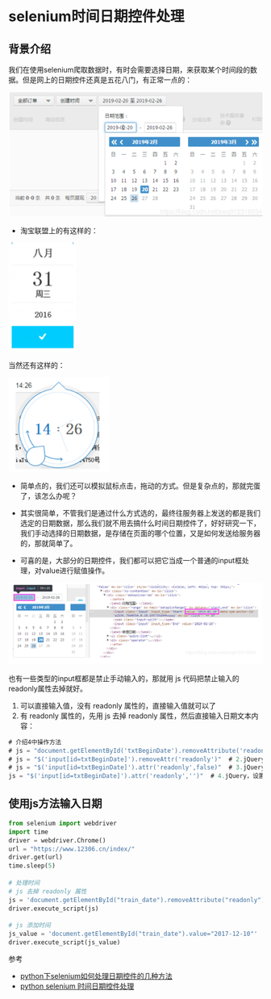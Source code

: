 # selenium时间日期控件处理

## 背景介绍

我们在使用selenium爬取数据时，有时会需要选择日期，来获取某个时间段的数据。但是网上的日期控件还真是五花八门，有正常一点的：

<img src=".\img\image-20200814085540238.png" alt="image-20200814085540238" style="zoom:80%;" />

- 淘宝联盟上的有这样的：

<img src=".\img\image-20200814085614880.png" alt="image-20200814085614880" style="zoom:80%;" />

当然还有这样的：

<img src=".\img\image-20200814085631719.png" alt="image-20200814085631719" style="zoom:80%;" />

- 简单点的，我们还可以模拟鼠标点击，拖动的方式。但是复杂点的，那就完蛋了，该怎么办呢？

- 其实很简单，不管我们是通过什么方式选的，最终往服务器上发送的都是我们选定的日期数据，那么我们就不用去搞什么时间日期控件了，好好研究一下，我们手动选择的日期数据，是存储在页面的哪个位置，又是如何发送给服务器的，那就简单了。

- 可喜的是，大部分的日期控件，我们都可以把它当成一个普通的input框处理，对value进行赋值操作。

  

<img src=".\img\image-20200814085702752.png" alt="image-20200814085702752" style="zoom:80%;" />

也有一些类型的input框都是禁止手动输入的，那就用 js 代码把禁止输入的readonly属性去掉就好。

1. 可以直接输入值，没有 readonly 属性的，直接输入值就可以了
2. 有 readonly 属性的，先用 js 去掉 readonly 属性，然后直接输入日期文本内容：


```javascript
# 介绍4中操作方法
# js = "document.getElementById('txtBeginDate').removeAttribute('readonly')"  # 1.原生js，移除属性
# js = "$('input[id=txtBeginDate]').removeAttr('readonly')"  # 2.jQuery，移除属性
# js = "$('input[id=txtBeginDate]').attr('readonly',false)"  # 3.jQuery，设置为false
js = "$('input[id=txtBeginDate]').attr('readonly','')"  # 4.jQuery，设置为空（同3）
```

## 使用js方法输入日期

```python
from selenium import webdriver
import time
driver = webdriver.Chrome()
url = "https://www.12306.cn/index/"
driver.get(url)
time.sleep(5)

# 处理时间
# js 去掉 readonly 属性
js = 'document.getElementById("train_date").removeAttribute("readonly");'
driver.execute_script(js)

# js 添加时间
js_value = 'document.getElementById("train_date").value="2017-12-10"'
driver.execute_script(js_value)
```



参考

- <a href="https://blog.csdn.net/zwq912318834/article/details/80975748" target="_blank">python下selenium如何处理日期控件的几种方法</a>
- <a href="https://blog.csdn.net/showgea/article/details/79929092?utm_medium=distribute.pc_relevant.none-task-blog-BlogCommendFromMachineLearnPai2-1.channel_param&depth_1-utm_source=distribute.pc_relevant.none-task-blog-BlogCommendFromMachineLearnPai2-1.channel_param" target="_blank">python selenium 时间日期控件处理</a> 

